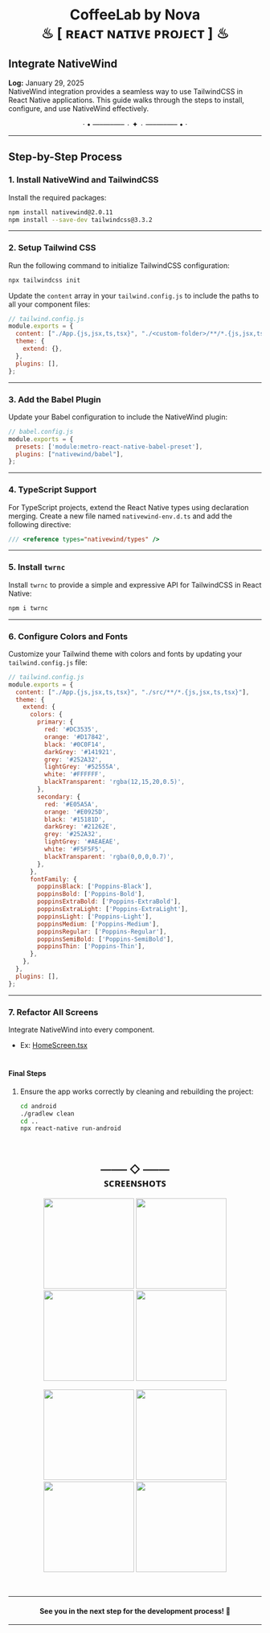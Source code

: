 <h1 align="center" >  
CoffeeLab by Nova <br> 
♨ [ ʀᴇᴀᴄᴛ ɴᴀᴛɪᴠᴇ ᴘʀᴏᴊᴇᴄᴛ ] ♨
</h1>


## Integrate NativeWind

**Log:** January 29, 2025  
NativeWind integration provides a seamless way to use TailwindCSS in React Native applications. This guide walks through the steps to install, configure, and use NativeWind effectively.

<p align="center">  
· • —–—–—– ٠ ✦ ٠ —–—–—– • ·
</p>

---


## Step-by-Step Process

### 1. Install NativeWind and TailwindCSS
Install the required packages:

```bash
npm install nativewind@2.0.11
npm install --save-dev tailwindcss@3.3.2
```

---

### 2. Setup Tailwind CSS
Run the following command to initialize TailwindCSS configuration:

```bash
npx tailwindcss init
```

Update the `content` array in your `tailwind.config.js` to include the paths to all your component files:

```js
// tailwind.config.js
module.exports = {
  content: ["./App.{js,jsx,ts,tsx}", "./<custom-folder>/**/*.{js,jsx,ts,tsx}"],
  theme: {
    extend: {},
  },
  plugins: [],
};
```

---

### 3. Add the Babel Plugin
Update your Babel configuration to include the NativeWind plugin:

```js
// babel.config.js
module.exports = {
  presets: ['module:metro-react-native-babel-preset'],
  plugins: ["nativewind/babel"],
};
```

---

### 4. TypeScript Support
For TypeScript projects, extend the React Native types using declaration merging. Create a new file named `nativewind-env.d.ts` and add the following directive:

```js
/// <reference types="nativewind/types" />
```

---

### 5. Install `twrnc`
Install `twrnc` to provide a simple and expressive API for TailwindCSS in React Native:

```bash
npm i twrnc
```

---

### 6. Configure Colors and Fonts
Customize your Tailwind theme with colors and fonts by updating your `tailwind.config.js` file:

```js
// tailwind.config.js
module.exports = {
  content: ["./App.{js,jsx,ts,tsx}", "./src/**/*.{js,jsx,ts,tsx}"],
  theme: {
    extend: {
      colors: {
        primary: {
          red: '#DC3535',
          orange: '#D17842',
          black: '#0C0F14',
          darkGrey: '#141921',
          grey: '#252A32',
          lightGrey: '#52555A',
          white: '#FFFFFF',
          blackTransparent: 'rgba(12,15,20,0.5)',
        },
        secondary: {
          red: '#E05A5A',
          orange: '#E0925D',
          black: '#15181D',
          darkGrey: '#21262E',
          grey: '#252A32',
          lightGrey: '#AEAEAE',
          white: '#F5F5F5',
          blackTransparent: 'rgba(0,0,0,0.7)',
        },
      },
      fontFamily: {
        poppinsBlack: ['Poppins-Black'],
        poppinsBold: ['Poppins-Bold'],
        poppinsExtraBold: ['Poppins-ExtraBold'],
        poppinsExtraLight: ['Poppins-ExtraLight'],
        poppinsLight: ['Poppins-Light'],
        poppinsMedium: ['Poppins-Medium'],
        poppinsRegular: ['Poppins-Regular'],
        poppinsSemiBold: ['Poppins-SemiBold'],
        poppinsThin: ['Poppins-Thin'],
      },
    },
  },
  plugins: [],
};
```

---

### 7. Refactor All Screens
Integrate NativeWind into every component.

- Ex: [HomeScreen.tsx](./src/screens/Home/HomeScreen.tsx)
#
#### Final Steps  

1. Ensure the app works correctly by cleaning and rebuilding the project:

   ```bash
   cd android
   ./gradlew clean
   cd ..
   npx react-native run-android
   ```

<br/>



<h2 align="center" > 
 —–— ◇ —–—  <br/>
ꜱᴄʀᴇᴇɴꜱʜᴏᴛꜱ 
</h2> 

<p align="center">  
<img src="./_archive/screenshots/screenshot-11.png" width=180>
<img src="./_archive/screenshots/screenshot-1-home.png" width=180>  
<img src="./_archive/screenshots/screenshot-2.jpg" width=180>
<img src="./_archive/screenshots/screenshot-3.jpg" width=180>  

</p>  

<p align="center">  
<img src="./_archive/screenshots/screenshot-4.jpg" width=180>  
<img src="./_archive/screenshots/screenshot-5.jpg" width=180>  
<img src="./_archive/screenshots/screenshot-7.png" width=180>
<img src="./_archive/screenshots/screenshot-8.jpg" width=180> 
</p>  


<br/>

---

<h4 align="center" >  
See you in the next step for the development process! 🚀
</h4> 

---